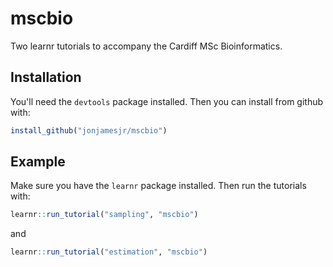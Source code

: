 # mscbio

Two learnr tutorials to accompany the Cardiff MSc Bioinformatics.

## Installation

You'll need the `devtools` package installed. Then you can install from github
with:

``` r
install_github("jonjamesjr/mscbio")
```

## Example

Make sure you have the `learnr` package installed. Then run the tutorials with:


``` r
learnr::run_tutorial("sampling", "mscbio")
```

and

``` r
learnr::run_tutorial("estimation", "mscbio")
```

